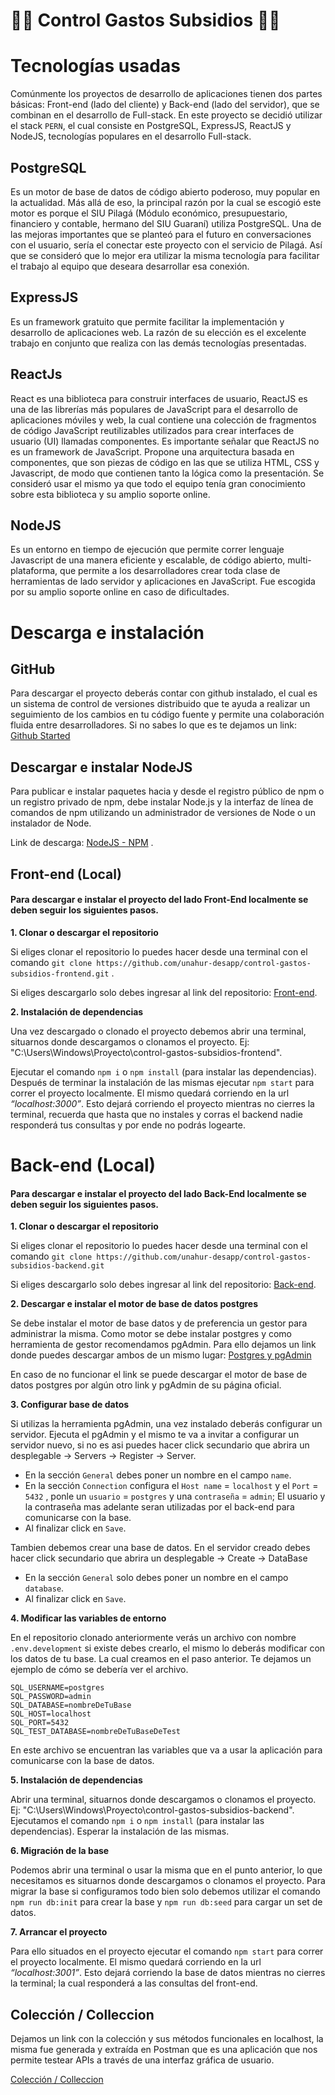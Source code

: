 # 👨‍💻 Control Gastos Subsidios 👨‍💻

# Tecnologías usadas

Comúnmente los proyectos de desarrollo de aplicaciones tienen dos partes básicas: Front-end
(lado del cliente) y Back-end (lado del servidor), que se combinan en el desarrollo de Full-stack.
En este proyecto se decidió utilizar el stack `PERN`, el cual consiste en PostgreSQL, ExpressJS, ReactJS y NodeJS, tecnologías populares en el desarrollo Full-stack.

## PostgreSQL

Es un motor de base de datos de código abierto poderoso, muy popular en la actualidad. Más allá de eso, la principal razón por la cual se escogió este motor es porque el SIU Pilagá
(Módulo económico, presupuestario, financiero y contable, hermano del SIU Guaraní) utiliza
PostgreSQL. Una de las mejoras importantes que se planteó para el futuro en conversaciones
con el usuario, sería el conectar este proyecto con el servicio de Pilagá. Así que se consideró
que lo mejor era utilizar la misma tecnología para facilitar el trabajo al equipo que deseara
desarrollar esa conexión.

## ExpressJS

Es un framework gratuito que permite facilitar la implementación y desarrollo de aplicaciones
web. La razón de su elección es el excelente trabajo en conjunto que realiza con las demás
tecnologías presentadas.

## ReactJs

React es una biblioteca para construir interfaces de usuario, ReactJS es una de las librerías más populares de JavaScript para el desarrollo de aplicaciones móviles y web, la cual contiene una colección de fragmentos de código JavaScript reutilizables utilizados para crear interfaces de usuario (UI) llamadas componentes.
Es importante señalar que ReactJS no es un framework de JavaScript.
Propone una arquitectura basada en componentes, que son piezas de código en las que se utiliza HTML, CSS y Javascript, de modo que contienen tanto la lógica como la presentación.
Se consideró usar el mismo ya que todo el equipo tenía gran conocimiento sobre esta biblioteca y su amplio soporte online.

## NodeJS

Es un entorno en tiempo de ejecución que permite correr lenguaje Javascript de una manera eficiente y
escalable, de código abierto, multi-plataforma, que permite a los desarrolladores crear toda clase de
herramientas de lado servidor y aplicaciones en JavaScript.
Fue escogida por su amplio soporte online en caso de dificultades.

# Descarga e instalación

## GitHub

Para descargar el proyecto deberás contar con github instalado, el cual es un sistema de control de versiones distribuido que te ayuda a realizar un seguimiento de los cambios en tu código fuente y permite una colaboración fluida entre desarrolladores. Si no sabes lo que es te dejamos un link:
[Github Started](https://docs.github.com/es/get-started)

## Descargar e instalar NodeJS

Para publicar e instalar paquetes hacia y desde el registro público de npm o un registro privado de npm, debe instalar Node.js y la interfaz de línea de comandos de npm utilizando un administrador de versiones de Node o un instalador de Node.

Link de descarga: [NodeJS - NPM](https://nodejs.org/en/download) .

## Front-end (Local)

#### Para descargar e instalar el proyecto del lado Front-End localmente se deben seguir los siguientes pasos.

**1. Clonar o descargar el repositorio**

Si eliges clonar el repositorio lo puedes hacer desde una terminal con el comando `git clone https://github.com/unahur-desapp/control-gastos-subsidios-frontend.git` .

Si eliges descargarlo solo debes ingresar al link del repositorio:
[Front-end](https://github.com/unahur-desapp/control-gastos-subsidios-frontend).

**2. Instalación de dependencias**

Una vez descargado o clonado el proyecto debemos abrir una terminal, situarnos donde descargamos o clonamos el proyecto.
Ej: "C:\Users\Windows\Proyecto\control-gastos-subsidios-frontend".

Ejecutar el comando `npm i` o `npm install` (para instalar las dependencias).
Después de terminar la instalación de las mismas ejecutar `npm start` para correr el proyecto localmente.
El mismo quedará corriendo en la url _“localhost:3000”_.
Esto dejará corriendo el proyecto mientras no cierres la terminal, recuerda que hasta que no instales y corras el backend nadie responderá tus consultas y por ende no podrás logearte.

# Back-end (Local)

#### Para descargar e instalar el proyecto del lado Back-End localmente se deben seguir los siguientes pasos.

**1. Clonar o descargar el repositorio**

Si eliges clonar el repositorio lo puedes hacer desde una terminal con el comando `git clone https://github.com/unahur-desapp/control-gastos-subsidios-backend.git`

Si eliges descargarlo solo debes ingresar al link del repositorio:
[Back-end](https://github.com/unahur-desapp/control-gastos-subsidios-backend).

**2. Descargar e instalar el motor de base de datos postgres**

Se debe instalar el motor de base datos y de preferencia un gestor para administrar la misma. Como motor se debe instalar postgres y como herramienta de gestor recomendamos pgAdmin.
Para ello dejamos un link donde puedes descargar ambos de un mismo lugar: [Postgres y pgAdmin](https://www.enterprisedb.com/downloads/postgres-postgresql-downloads)

En caso de no funcionar el link se puede descargar el motor de base de datos postgres por algún otro link y pgAdmin de su página oficial.

**3. Configurar base de datos**

Si utilizas la herramienta pgAdmin, una vez instalado deberás configurar un servidor. Ejecuta el pgAdmin y el mismo te va a invitar a configurar un servidor nuevo, si no es asi puedes hacer click secundario que abrira un desplegable -> Servers -> Register -> Server.

- En la sección `General` debes poner un nombre en el campo `name`.
- En la sección `Connection` configura el `Host name` = `localhost` y el `Port` = `5432` , ponle un `usuario` = `postgres` y una `contraseña` = `admin`; El usuario y la contraseña mas adelante seran utilizadas por el back-end para comunicarse con la base.
- Al finalizar click en `Save`.

Tambien debemos crear una base de datos. En el servidor creado debes hacer click secundario que abrira un desplegable -> Create -> DataBase

- En la sección `General` solo debes poner un nombre en el campo `database`.
- Al finalizar click en `Save`.

**4. Modificar las variables de entorno**

En el repositorio clonado anteriormente verás un archivo con nombre `.env.development` si existe debes crearlo, el mismo lo deberás modificar con los datos de tu base. La cual creamos en el paso anterior. Te dejamos un ejemplo de cómo se debería ver el archivo.

```
SQL_USERNAME=postgres
SQL_PASSWORD=admin
SQL_DATABASE=nombreDeTuBase
SQL_HOST=localhost
SQL_PORT=5432
SQL_TEST_DATABASE=nombreDeTuBaseDeTest
```

En este archivo se encuentran las variables que va a usar la aplicación para comunicarse con la base de datos.

**5. Instalación de dependencias**

Abrir una terminal, situarnos donde descargamos o clonamos el proyecto. Ej: "C:\Users\Windows\Proyecto\control-gastos-subsidios-backend".
Ejecutamos el comando `npm i` o `npm install` (para instalar las dependencias).
Esperar la instalación de las mismas.

**6. Migración de la base**

Podemos abrir una terminal o usar la misma que en el punto anterior, lo que necesitamos es situarnos donde descargamos o clonamos el proyecto. Para migrar la base si configuramos todo bien solo debemos utilizar el comando `npm run db:init` para crear la base y `npm run db:seed` para cargar un set de datos.

**7. Arrancar el proyecto**

Para ello situados en el proyecto ejecutar el comando `npm start` para correr el proyecto localmente. El mismo quedará corriendo en la url _“localhost:3001”_.
Esto dejará corriendo la base de datos mientras no cierres la terminal; la cual responderá a las consultas del front-end.

## Colección / Colleccion

Dejamos un link con la colección y sus métodos funcionales en localhost, la misma fue generada y extraída en Postman que es una aplicación que nos permite testear APIs a través de una interfaz gráfica de usuario.

[Colección / Colleccion](https://api.postman.com/collections/23966358-8480fbe9-da46-4fb9-89ea-c9d3fa36dbdf?access_key=PMAT-01HEV7YE7DCMATG81N9PE375VT)
